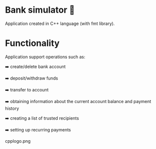 # Bank simulator 🏦
Application created in C++ language (with fmt library).

# Functionality
Application support operations such as:

➡️ create/delete bank account

➡️ deposit/withdraw funds

➡️ transfer to account

➡️ obtaining information about the current account balance and payment history

➡️ creating a list of trusted recipients

➡️ setting up recurring payments

cpplogo.png
